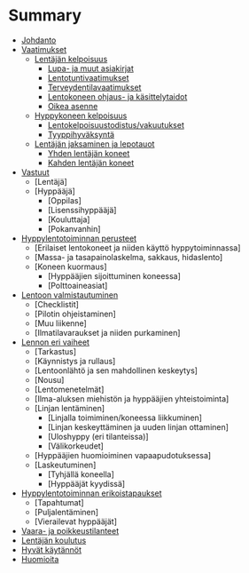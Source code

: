 # Summary

* [Johdanto](README.md)
* [Vaatimukset](vaatimukset/index)
  * [Lentäjän kelpoisuus](vaatimukset/lentajan_kelpoisuus)
    * [Lupa- ja muut asiakirjat](vaatimukset/lentajan_kelpoisuus-asiakirjat)
    * [Lentotuntivaatimukset](vaatimukset/lentajan_kelpoisuus-lentotuntivaatimukset)
    * [Terveydentilavaatimukset](vaatimukset/lentajan_kelpoisuus-terveydentilavaatimukset)
    * [Lentokoneen ohjaus- ja käsittelytaidot](vaatimukset/lentajan_kelpoisuus-lentotaidot)
    * [Oikea asenne](vaatimukset/lentajan_kelpoisuus-asenne)
  * [Hyppykoneen kelpoisuus](vaatimukset/hyppykoneen_kelpoisuus)
    * [Lentokelpoisuustodistus/vakuutukset](vaatimukset/hyppykoneen_kelpoisuus-paperit)
    * [Tyyppihyväksyntä](vaatimukset/hyppykoneen_kelpoisuus-tyyppihyvaksynta)
  * [Lentäjän jaksaminen ja lepotauot](vaatimukset/lentajan_jaksaminen)
    * [Yhden lentäjän koneet](vaatimukset/lentajan_jaksaminen-1pilot)
    * [Kahden lentäjän koneet](vaatimukset/lentajan_jaksaminen-2pilot)
* [Vastuut](vastuut/index)
  * [Lentäjä]
  * [Hyppääjä]
    * [Oppilas]
    * [Lisenssihyppääjä]
    * [Kouluttaja]
    * [Pokanvanhin]
* [Hyppylentotoiminnan perusteet](perusteet/index)
  * [Erilaiset lentokoneet ja niiden käyttö hyppytoiminnassa]
  * [Massa- ja tasapainolaskelma, sakkaus, hidaslento]
  * [Koneen kuormaus]
    * [Hyppääjien sijoittuminen koneessa]
    * [Polttoaineasiat]
* [Lentoon valmistautuminen](valmistautuminen/index)
  * [Checklistit]
  * [Pilotin ohjeistaminen]
  * [Muu liikenne]
  * [Ilmatilavaraukset ja niiden purkaminen]
* [Lennon eri vaiheet](lennon_eri_vaiheet/index)
  * [Tarkastus]
  * [Käynnistys ja rullaus]
  * [Lentoonlähtö ja sen mahdollinen keskeytys]
  * [Nousu]
  * [Lentomenetelmät]
  * [Ilma-aluksen miehistön ja hyppääjien yhteistoiminta]
  * [Linjan lentäminen]
    * [Linjalla toimiminen/koneessa liikkuminen]
    * [Linjan keskeyttäminen ja uuden linjan ottaminen]
    * [Uloshyppy (eri tilanteissa)]
    * [Välikorkeudet]
  * [Hyppääjien huomioiminen vapaapudotuksessa]
  * [Laskeutuminen]
    * [Tyhjällä koneella]
    * [Hyppääjät kyydissä]
* [Hyppylentotoiminnan erikoistapaukset](erikoistapaukset/index)
  * [Tapahtumat]
  * [Puljalentäminen]
  * [Vierailevat hyppääjät]
* [Vaara- ja poikkeustilanteet](vaara-ja-poikkeustilanteet/index)
* [Lentäjän koulutus](koulutus/index)
* [Hyvät käytännöt](hyvat_kaytannot/index)
* [Huomioita](huomioita)

